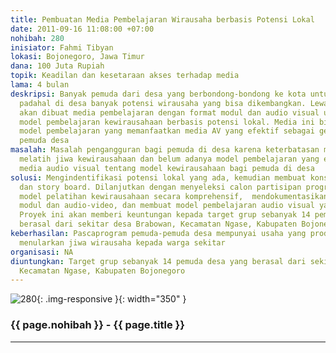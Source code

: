 ```yaml
---
title: Pembuatan Media Pembelajaran Wirausaha berbasis Potensi Lokal
date: 2011-09-16 11:08:00 +07:00
nohibah: 280
inisiator: Fahmi Tibyan
lokasi: Bojonegoro, Jawa Timur
dana: 100 Juta Rupiah
topik: Keadilan dan kesetaraan akses terhadap media
lama: 4 bulan
deskripsi: Banyak pemuda dari desa yang berbondong-bondong ke kota untuk mencari kerja,
  padahal di desa banyak potensi wirausaha yang bisa dikembangkan. Lewat proyek ini
  akan dibuat media pembelajaran dengan format modul dan audio visual untuk membuat
  model pembelajaran kewirausahaan berbasis potensi lokal. Media ini bisa menjadi
  model pembelajaran yang memanfaatkan media AV yang efektif sebagai gerakan memandirikan
  pemuda desa
masalah: Masalah pengangguran bagi pemuda di desa karena keterbatasan model untuk
  melatih jiwa kewirausahaan dan belum adanya model pembelajaran yang efektif lewat
  media audio visual tentang model kewirausahaan bagi pemuda di desa
solusi: Mengindentifikasi potensi lokal yang ada, kemudian membuat konsep, script
  dan story board. Dilanjutkan dengan menyeleksi calon partisipan program, membuat
  model pelatihan kewirausahaan secara komprehensif,  mendokumentasikannya melalui
  modul dan audio-video, dan membuat model pembelajaran audio visual yang efektif.
  Proyek ini akan memberi keuntungan kepada target grup sebanyak 14 pemuda desa yang
  berasal dari sekitar desa Brabowan, Kecamatan Ngase, Kabupaten Bojonegoro
keberhasilan: Pascaprogram pemuda-pemuda desa mempunyai usaha yang produktif dan mampu
  menularkan jiwa wirausaha kepada warga sekitar
organisasi: NA
diuntungkan: Target grup sebanyak 14 pemuda desa yang berasal dari sekitar desa Brabowan,
  Kecamatan Ngase, Kabupaten Bojonegoro
---
```


![280](/static/img/hibahcmb/280.png){: .img-responsive }{: width="350" }

### {{ page.nohibah }} - {{ page.title }}

---
